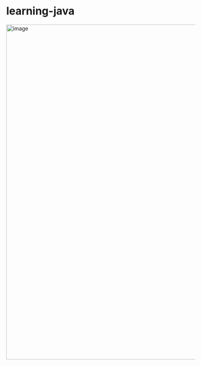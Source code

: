 # learning-java
<img width="892" alt="image" src="https://user-images.githubusercontent.com/62832416/193498351-7b558247-a9db-473e-8c2a-453f5ba087b4.png">

